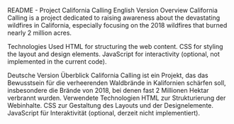 README - Project California Calling
English Version
Overview
California Calling is a project dedicated to raising awareness about the devastating wildfires in California, especially focusing on the 2018 wildfires that burned nearly 2 million acres.

Technologies Used
HTML for structuring the web content.
CSS for styling the layout and design elements.
JavaScript for interactivity (optional, not implemented in the current code).

Deutsche Version
Überblick
California Calling ist ein Projekt, das das Bewusstsein für die verheerenden Waldbrände in Kalifornien schärfen soll, insbesondere die Brände von 2018, bei denen fast 2 Millionen Hektar verbrannt wurden.
Verwendete Technologien
HTML zur Strukturierung der Webinhalte.
CSS zur Gestaltung des Layouts und der Designelemente.
JavaScript für Interaktivität (optional, derzeit nicht implementiert).

